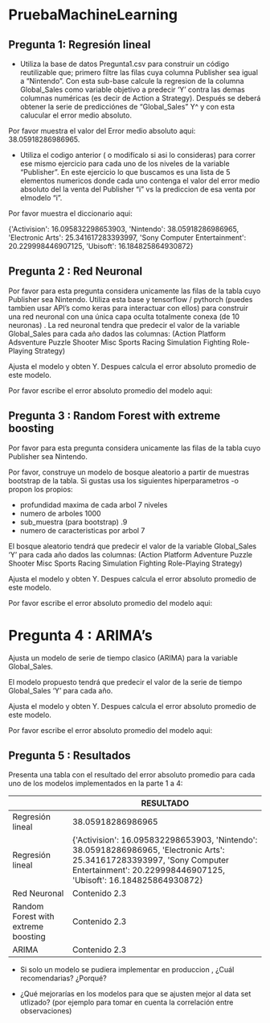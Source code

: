 # PruebaMachineLearning

## Pregunta 1: Regresión lineal
* Utiliza la base de datos Pregunta1.csv para construir un código reutilizable que; primero filtre las filas cuya columna Publisher sea igual a “Nintendo”. Con esta sub-base calcule la regresion de la columna Global_Sales como variable objetivo a predecir ‘Y’ contra las demas columnas numéricas (es decir de Action a Strategy). Después se deberá obtener la serie de predicciónes de “Global_Sales” Y^ y con esta calucular el error medio absoluto.

Por favor muestra el valor del Error medio absoluto aqui: 38.05918286986965.

* Utiliza el codigo anterior ( o modifícalo si asi lo consideras) para correr ese mismo ejercicio para cada uno de los niveles de la variable “Publisher”. En este ejercicio lo que buscamos es una lista de 5 elementos numericos donde cada uno contenga el valor del error medio absoluto del la venta del Publisher “i” vs la prediccion de esa venta por elmodelo “i”.

Por favor muestra el diccionario aqui: 

{'Activision': 16.095832298653903,
 'Nintendo': 38.05918286986965,
 'Electronic Arts': 25.341617283393997,
 'Sony Computer Entertainment': 20.229998446907125,
 'Ubisoft': 16.184825864930872}

## Pregunta 2 : Red Neuronal
Por favor para esta pregunta considera unicamente las filas de la tabla cuyo Publisher sea Nintendo.
Utiliza esta base y tensorflow / pythorch (puedes tambien usar API’s como keras para interactuar con ellos) para construir una red neuronal con una única capa oculta totalmente conexa (de 10 neuronas) . La red neuronal tendra que predecir el valor de la variable Global_Sales para cada año dados las columnas: (Action Platform Adsventure Puzzle Shooter Misc Sports Racing Simulation Fighting Role-Playing Strategy)

Ajusta el modelo y obten Y. Despues calcula el error absoluto promedio de este modelo.

Por favor escribe el error absoluto promedio del modelo aqui:

## Pregunta 3 : Random Forest with extreme boosting
Por favor para esta pregunta considera unicamente las filas de la tabla cuyo Publisher sea Nintendo.

Por favor, construye un modelo de bosque aleatorio a partir de muestras bootstrap de la tabla. Si gustas usa los siguientes hiperparametros -o propon los propios:

* profundidad maxima de cada arbol 7 niveles
* numero de arboles 1000
* sub_muestra (para bootstrap) .9
* numero de caracteristicas por arbol 7

El bosque aleatorio tendrá que predecir el valor de la variable Global_Sales ‘Y’ para cada año dados las columnas: (Action Platform Adventure Puzzle Shooter Misc Sports Racing Simulation Fighting Role-Playing Strategy)

Ajusta el modelo y obten Y. Despues calcula el error absoluto promedio de este modelo.

Por favor escribe el error absoluto promedio del modelo aqui:

# Pregunta 4 : ARIMA’s

Ajusta un modelo de serie de tiempo clasico (ARIMA) para la variable Global_Sales.

El modelo propuesto tendrá que predecir el valor de la serie de tiempo Global_Sales ‘Y’ para cada año.

Ajusta el modelo y obten Y. Despues calcula el error absoluto promedio de este modelo.

Por favor escribe el error absoluto promedio del modelo aqui:

## Pregunta 5 : Resultados

Presenta una tabla con el resultado del error absoluto promedio para cada uno de los modelos implementados en la parte 1 a 4:

|                                     |	  RESULTADO	  |
|-------------------------------------|---------------|
|           Regresión lineal          |	38.05918286986965 |
|           Regresión lineal          |	{'Activision': 16.095832298653903, 'Nintendo': 38.05918286986965, 'Electronic Arts': 25.341617283393997, 'Sony Computer Entertainment': 20.229998446907125, 'Ubisoft': 16.184825864930872} |
|             Red Neuronal            | Contenido 2.3 |
| Random Forest with extreme boosting | Contenido 2.3 |
|                ARIMA                | Contenido 2.3 |

* Si solo un modelo se pudiera implementar en produccion , ¿Cuál recomendarias? ¿Porqué?

* ¿Qué mejorarías en los modelos para que se ajusten mejor al data set utlizado? (por ejemplo para tomar en cuenta la correlación entre observaciones)
